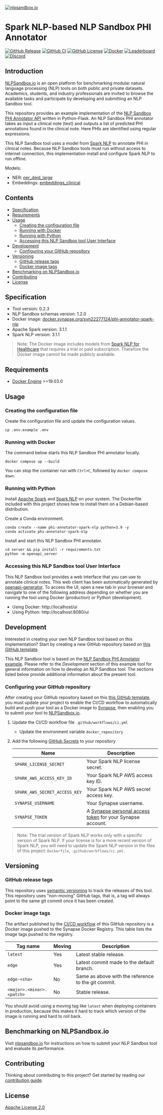 [![nlpsandbox.io](https://nlpsandbox.github.io/nlpsandbox-themes/banner/Banner@3x.png)](https://nlpsandbox.io)

# Spark NLP-based NLP Sandbox PHI Annotator

[![GitHub Release](https://img.shields.io/github/release/nlpsandbox/phi-annotator-spark-nlp.svg?include_prereleases&color=94398d&labelColor=555555&logoColor=ffffff&style=for-the-badge&logo=github)](https://github.com/nlpsandbox/phi-annotator-spark-nlp/releases)
[![GitHub CI](https://img.shields.io/github/workflow/status/nlpsandbox/phi-annotator-spark-nlp/CI.svg?color=94398d&labelColor=555555&logoColor=ffffff&style=for-the-badge&logo=github)](https://github.com/nlpsandbox/phi-annotator-spark-nlp/actions)
[![GitHub License](https://img.shields.io/github/license/nlpsandbox/phi-annotator-spark-nlp.svg?color=94398d&labelColor=555555&logoColor=ffffff&style=for-the-badge&logo=github)](https://github.com/nlpsandbox/phi-annotator-spark-nlp/blob/main/LICENSE)
[![Docker](https://img.shields.io/badge/docker-blue.svg?color=94398d&labelColor=555555&logoColor=ffffff&style=for-the-badge&label=nlpsandbox&logo=data:image/svg%2bxml;base64,PHN2ZyByb2xlPSJpbWciIHZpZXdCb3g9IjAgMCAyNCAyNCIgeG1sbnM9Imh0dHA6Ly93d3cudzMub3JnLzIwMDAvc3ZnIj48cGF0aCBkPSJtMy4yIDcuOS0xLjctMXYxMS40bDkuOSA1LjdWMTIuNkw1LjYgOS4zIDMuMiA3Ljl6bTE3LjEtMS4zIDEuNS0uOUwxMiAwIDIuMiA1LjdsMi42IDEuNS4xLjEgMS43IDEgNS41IDMuMiA1LjEtMyAzLjEtMS45ek0xMiA5LjUgOS4zIDcuOSA3LjQgNi44bC0xLjctMS0uMS0uMWgtLjFMMTIgMS45bDYuNSAzLjhMMTYuMyA3IDEyIDkuNXptOC44LTEuNi0yLjQgMS40LS41LjItNS4zIDMuMVYyNGw5LjktNS43VjYuOWwtMS43IDF6IiBmaWxsPSIjZmZmIi8+PC9zdmc+)](https://www.synapse.org/#!Synapse:syn26015391 "Get the Docker image of this tool on NLPSandbox.io")
[![Leaderboard](https://img.shields.io/badge/leaderboard-blue.svg?color=94398d&labelColor=555555&logoColor=ffffff&style=for-the-badge&label=nlpsandbox&logo=data:image/svg%2bxml;base64,PHN2ZyByb2xlPSJpbWciIHZpZXdCb3g9IjAgMCAyNCAyNCIgeG1sbnM9Imh0dHA6Ly93d3cudzMub3JnLzIwMDAvc3ZnIj48cGF0aCBkPSJtMy4yIDcuOS0xLjctMXYxMS40bDkuOSA1LjdWMTIuNkw1LjYgOS4zIDMuMiA3Ljl6bTE3LjEtMS4zIDEuNS0uOUwxMiAwIDIuMiA1LjdsMi42IDEuNS4xLjEgMS43IDEgNS41IDMuMiA1LjEtMyAzLjEtMS45ek0xMiA5LjUgOS4zIDcuOSA3LjQgNi44bC0xLjctMS0uMS0uMWgtLjFMMTIgMS45bDYuNSAzLjhMMTYuMyA3IDEyIDkuNXptOC44LTEuNi0yLjQgMS40LS41LjItNS4zIDMuMVYyNGw5LjktNS43VjYuOWwtMS43IDF6IiBmaWxsPSIjZmZmIi8+PC9zdmc+)](https://www.synapse.org/#!Synapse:syn22277123/wiki/608544 "View the performance of this tool on NLPSandbox.io")
[![Discord](https://img.shields.io/discord/770484164393828373.svg?color=94398d&labelColor=555555&logoColor=ffffff&style=for-the-badge&label=Discord&logo=discord)](https://nlpsandbox.io/discord "Realtime support / chat with the community and the team")

## Introduction

[NLPSandbox.io] is an open platform for benchmarking modular natural language
processing (NLP) tools on both public and private datasets. Academics, students,
and industry professionals are invited to browse the available tasks and
participate by developing and submitting an NLP Sandbox tool.

This repository provides an example implementation of the [NLP Sandbox PHI
Annotator API] written in Python-Flask. An NLP Sandbox PHI annotator takes as
input a clinical note (text) and outputs a list of predicted PHI annotations
found in the clinical note. Here PHIs are identified using regular expressions.

This NLP Sandbox tool uses a model from [Spark NLP] to annotate PHI in clinical
notes. Because NLP Sandbox tools must run without access to internet connection,
this implementation install and configure Spark NLP to run offline.

Models:

- NER: [ner_deid_large]
- Embeddings: [embeddings_clinical]

## Contents

- [Specification](#Specification)
- [Requirements](#Requirements)
- [Usage](#Usage)
  - [Creating the configuration file](#Creating-the-configuration-file)
  - [Running with Docker](#Running-with-Docker)
  - [Running with Python](#Running-with-Python)
  - [Accessing this NLP Sandbox tool User
    Interface](#Accessing-this-NLP-Sandbox-tool-User-Interface)
- [Development](#Development)
  - [Configuring your GitHub repository](#Configuring-your-GitHub-repository)
- [Versioning](#Versioning)
  - [GitHub release tags](#GitHub-release-tags)
  - [Docker image tags](#Docker-image-tags)
- [Benchmarking on NLPSandbox&#46;io](#Benchmarking-on-NLPSandbox&#46;io)
- [Contributing](#Contributing)
- [License](#License)


## Specification

- Tool version: 0.2.3
- NLP Sandbox schemas version: 1.2.0
- Docker image: [docker.synapse.org/syn22277124/phi-annotator-spark-nlp]
- Apache Spark version: 3.1.1
- Spark NLP version: 3.1.1

> Note: The Docker image includes models from [Spark NLP for Healthcare] that
> requires a trial or paid subscription. Therefore the Docker image cannot be
> made publicly available.


## Requirements

- [Docker Engine] >=19.03.0


## Usage

### Creating the configuration file

Create the configuration file and update the configuration values.

```console
cp .env.example .env
```

### Running with Docker

The command below starts this NLP Sandbox PHI annotator locally.

```console
docker compose up --build
```

You can stop the container run with `Ctrl+C`, followed by `docker compose down`.

### Running with Python

Install [Apache Spark] and [Spark NLP] on your system. The Dockerfile included
with this project shows how to install them on a Debian-based distribution.

Create a Conda environment.

```console
conda create --name phi-annotator-spark-nlp python=3.9 -y
conda activate phi-annotator-spark-nlp
```

Install and start this NLP Sandbox PHI annotator.

```console
cd server && pip install -r requirements.txt
python -m openapi_server
```

### Accessing this NLP Sandbox tool User Interface

This NLP Sandbox tool provides a web interface that you can use to annotate
clinical notes. This web client has been automatically generated by
[openapi-generator]. To access the UI, open a new tab in your browser and
navigate to one of the following address depending on whether you are running
the tool using Docker (production) or Python (development).

- Using Docker: http://localhost/ui
- Using Python: http://localhost:8080/ui


## Development

Interested in creating your own NLP Sandbox tool based on this implementation?
Start by creating a new GitHub repository based on [this GitHub template].

This NLP Sandbox tool is based on the [NLP Sandbox PHI Annotator example].
Please refer to the *Development* section of this example tool for general
information on how to develop an NLP Sandbox tool. The sections listed below
provide additional information about the present tool.

### Configuring your GitHub repository

After creating your GitHub repository based on this [this GitHub template], you
must update your project to enable the CI/CD workflow to automatically build and
push your tool as a Docker image to [Synapse], then enabling you to submit your
tool to [NLPSandbox.io].

1. Update the CI/CD workflow file `.github/workflows/ci.yml`
   - Update the environment variable `docker_repository`
2. Add the following [GitHub Secrets] to your repository

    Name | Description
    -----|------------
    `SPARK_LICENSE_SECRET` | Your Spark NLP license secret.
    `SPARK_AWS_ACCESS_KEY_ID` | Your Spark NLP AWS access key ID.
    `SPARK_AWS_SECRET_ACCESS_KEY` | Your Spark NLP AWS secret access key.
    `SYNAPSE_USERNAME` | Your Synapse username.
    `SYNAPSE_TOKEN` | A [Synapse personal access token] for your Synapse account.

> Note: The trial version of Spark NLP works only with a specific version of
> Spark NLP. If your license is for a more recent version of Spark NLP, you will
> need to update the Spark NLP version in the files of this project:
> `Dockerfile`, `.github/workflows/ci.yml`.


## Versioning

### GitHub release tags

This repository uses [semantic versioning] to track the releases of this tool.
This repository uses "non-moving" GitHub tags, that is, a tag will always point
to the same git commit once it has been created.

### Docker image tags

The artifact published by the [CI/CD workflow] of this GitHub repository is a
Docker image pushed to the Synapse Docker Registry. This table lists the image
tags pushed to the registry.

| Tag name                    | Moving | Description
|-----------------------------|--------|------------
| `latest`                    | Yes    | Latest stable release.
| `edge`                      | Yes    | Latest commit made to the default branch.
| `edge-<sha>`                | No     | Same as above with the reference to the git commit.
| `<major>.<minor>.<patch>`   | No     | Stable release.

You should avoid using a moving tag like `latest` when deploying containers in
production, because this makes it hard to track which version of the image is
running and hard to roll back.


## Benchmarking on NLPSandbox&#46;io

Visit [nlpsandbox.io] for instructions on how to submit your NLP Sandbox tool
and evaluate its performance.


## Contributing

Thinking about contributing to this project? Get started by reading our
[contribution guide].


## License

[Apache License 2.0]

<!-- Links -->

[nlpsandbox.io]: https://www.synapse.org/nlpsandbox
[docker.synapse.org/syn22277124/phi-annotator-spark-nlp]: https://www.synapse.org/#!Synapse:syn26015391
[Synapse.org]: https://synapse.org
[Docker Engine]: https://docs.docker.com/engine/install/
[Apache License 2.0]: https://github.com/nlpsandbox/phi-annotator-spark-nlp/blob/main/LICENSE
[semantic versioning]: https://semver.org/
[contribution guide]: https://github.com/nlpsandbox/phi-annotator-spark-nlp/blob/main/.github/CONTRIBUTING.md
[CI/CD workflow]: https://github.com/nlpsandbox/phi-annotator-spark-nlp/blob/main/.github/workflows/ci.yml
[openapi-generator]: https://github.com/OpenAPITools/openapi-generator
[NLP Sandbox PHI Annotator API]: https://nlpsandbox.github.io/nlpsandbox-schemas/phi-annotator/latest/docs/

[Apache Spark]: https://spark.apache.org/
[Spark NLP]: https://nlp.johnsnowlabs.com/
[Spark NLP for Healthcare]: https://www.johnsnowlabs.com/spark-nlp-health/
[ner_deid_large]: https://nlp.johnsnowlabs.com/2020/07/22/ner_deid_large_en.html
[embeddings_clinical]: https://nlp.johnsnowlabs.com/2020/01/28/embeddings_clinical_en.html
[NLP Sandbox PHI Annotator example]: https://github.com/nlpsandbox/phi-annotator-example
[this GitHub template]: https://github.com/nlpsandbox/phi-annotator-spark-nlp/generate
[GitHub Secrets]: https://docs.github.com/en/actions/reference/encrypted-secrets
[Synapse personal access token]: https://www.synapse.org/#!Synapse:syn22277123/wiki/609139
[Synapse]: https://synapse.org
